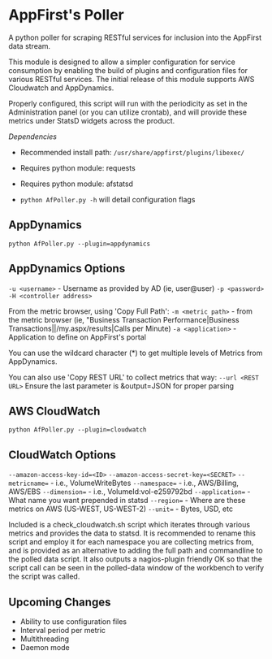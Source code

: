 AppFirst's Poller 
=================

A python poller for scraping RESTful services for inclusion into the AppFirst data stream. 

This module is designed to allow a simpler configuration for service consumption by enabling the build of plugins and configuration files for various RESTful services. The initial release of this module supports AWS Cloudwatch and AppDynamics. 

Properly configured, this script will run with the periodicity as set in the Administration panel (or you can utilize crontab), and will provide these metrics under StatsD widgets across the product.

*Dependencies*
* Recommended install path: `/usr/share/appfirst/plugins/libexec/`
* Requires python module: requests
* Requires python module: afstatsd

* `python AfPoller.py -h` will detail configuration flags


AppDynamics
-----------
`python AfPoller.py --plugin=appdynamics`

## AppDynamics Options
 `-u <username>` - Username as provided by AD (ie, user@user)
 `-p <password>`
 `-H <controller address>`

From the metric browser, using 'Copy Full Path':
 `-m <metric path>` - from the metric browser (ie, "Business Transaction Performance|Business Transactions|<instance>|/my.aspx/results|Calls per Minute)
 `-a <application>` - Application to define on AppFirst's portal

You can use the wildcard character (*) to get multiple levels of Metrics from AppDynamics. 

You can also use 'Copy REST URL' to collect metrics that way:
 `--url <REST URL>` 
 Ensure the last parameter is &output=JSON for proper parsing


AWS CloudWatch
--------------
`python AfPoller.py --plugin=cloudwatch`

## CloudWatch Options
 `--amazon-access-key-id=<ID>`
 `--amazon-access-secret-key=<SECRET>`
 `--metricname=`  - i.e., VolumeWriteBytes
 `--namespace=`   - i.e., AWS/Billing, AWS/EBS 
 `--dimension=`   - i.e., VolumeId:vol-e259792bd
 `--application=` - What name you want prepended in statsd 
 `--region=`      - Where are these metrics on AWS (US-WEST, US-WEST-2)
 `--unit=`	  - Bytes, USD, etc

Included is a check_cloudwatch.sh script which iterates through various metrics and provides the data to statsd. It is recommended to rename this script and employ it for each namespace you are collecting metrics from, and is provided as an alternative to adding the full path and commandline to the polled data script.
It also outputs a nagios-plugin friendly OK so that the script call can be seen in the polled-data window of the workbench to verify the script was called.

Upcoming Changes
----------------
 * Ability to use configuration files
 * Interval period per metric
 * Multithreading
 * Daemon mode
